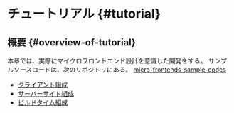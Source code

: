 # チュートリアル {#tutorial}
## 概要 {#overview-of-tutorial}

本章では、実際にマイクロフロントエンド設計を意識した開発をする。
サンプルソースコードは、次のリポジトリにある。
[micro-frontends-sample-codes](https://github.com/Silver-birder/micro-frontends-sample-codes)

* [クライアント組成](./21_client_side_composition_tutorial/01_overview.html)
* [サーバーサイド組成](./22_server_side_composition_tutorial/01_overview.html)
* [ビルドタイム組成](./23_build_time_composition_tutorial/01_overview.html)